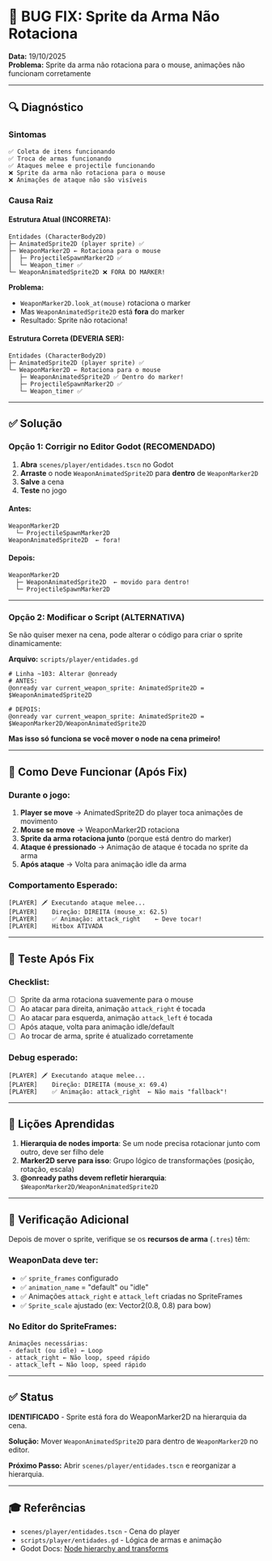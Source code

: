 # 🐛 BUG FIX: Sprite da Arma Não Rotaciona

**Data:** 19/10/2025  
**Problema:** Sprite da arma não rotaciona para o mouse, animações não funcionam corretamente

---

## 🔍 Diagnóstico

### Sintomas
```
✅ Coleta de itens funcionando
✅ Troca de armas funcionando  
✅ Ataques melee e projectile funcionando
❌ Sprite da arma não rotaciona para o mouse
❌ Animações de ataque não são visíveis
```

### Causa Raiz

#### Estrutura Atual (INCORRETA):
```
Entidades (CharacterBody2D)
├─ AnimatedSprite2D (player sprite) ✅
├─ WeaponMarker2D ← Rotaciona para o mouse
│  ├─ ProjectileSpawnMarker2D ✅
│  └─ Weapon_timer ✅
└─ WeaponAnimatedSprite2D ❌ FORA DO MARKER!
```

**Problema:** 
- `WeaponMarker2D.look_at(mouse)` rotaciona o marker
- Mas `WeaponAnimatedSprite2D` está **fora** do marker
- Resultado: Sprite não rotaciona!

#### Estrutura Correta (DEVERIA SER):
```
Entidades (CharacterBody2D)
├─ AnimatedSprite2D (player sprite) ✅
└─ WeaponMarker2D ← Rotaciona para o mouse
   ├─ WeaponAnimatedSprite2D ✅ Dentro do marker!
   ├─ ProjectileSpawnMarker2D ✅
   └─ Weapon_timer ✅
```

---

## ✅ Solução

### Opção 1: Corrigir no Editor Godot (RECOMENDADO)

1. **Abra** `scenes/player/entidades.tscn` no Godot
2. **Arraste** o node `WeaponAnimatedSprite2D` para **dentro** de `WeaponMarker2D`
3. **Salve** a cena
4. **Teste** no jogo

#### Antes:
```
WeaponMarker2D
  └─ ProjectileSpawnMarker2D
WeaponAnimatedSprite2D  ← fora!
```

#### Depois:
```
WeaponMarker2D
  ├─ WeaponAnimatedSprite2D  ← movido para dentro!
  └─ ProjectileSpawnMarker2D
```

---

### Opção 2: Modificar o Script (ALTERNATIVA)

Se não quiser mexer na cena, pode alterar o código para criar o sprite dinamicamente:

**Arquivo:** `scripts/player/entidades.gd`

```gdscript
# Linha ~103: Alterar @onready
# ANTES:
@onready var current_weapon_sprite: AnimatedSprite2D = $WeaponAnimatedSprite2D

# DEPOIS:
@onready var current_weapon_sprite: AnimatedSprite2D = $WeaponMarker2D/WeaponAnimatedSprite2D
```

**Mas isso só funciona se você mover o node na cena primeiro!**

---

## 🎯 Como Deve Funcionar (Após Fix)

### Durante o jogo:
1. **Player se move** → AnimatedSprite2D do player toca animações de movimento
2. **Mouse se move** → WeaponMarker2D rotaciona
3. **Sprite da arma rotaciona junto** (porque está dentro do marker)
4. **Ataque é pressionado** → Animação de ataque é tocada no sprite da arma
5. **Após ataque** → Volta para animação idle da arma

### Comportamento Esperado:
```
[PLAYER] 🗡️ Executando ataque melee...
[PLAYER]    Direção: DIREITA (mouse_x: 62.5)
[PLAYER]    ✅ Animação: attack_right    ← Deve tocar!
[PLAYER]    Hitbox ATIVADA
```

---

## 🧪 Teste Após Fix

### Checklist:
- [ ] Sprite da arma rotaciona suavemente para o mouse
- [ ] Ao atacar para direita, animação `attack_right` é tocada
- [ ] Ao atacar para esquerda, animação `attack_left` é tocada
- [ ] Após ataque, volta para animação idle/default
- [ ] Ao trocar de arma, sprite é atualizado corretamente

### Debug esperado:
```
[PLAYER] 🗡️ Executando ataque melee...
[PLAYER]    Direção: DIREITA (mouse_x: 69.4)
[PLAYER]    ✅ Animação: attack_right  ← Não mais "fallback"!
```

---

## 📝 Lições Aprendidas

1. **Hierarquia de nodes importa**: Se um node precisa rotacionar junto com outro, deve ser filho dele
2. **Marker2D serve para isso**: Grupo lógico de transformações (posição, rotação, escala)
3. **@onready paths devem refletir hierarquia**: `$WeaponMarker2D/WeaponAnimatedSprite2D`

---

## 🔧 Verificação Adicional

Depois de mover o sprite, verifique se os **recursos de arma** (`.tres`) têm:

### WeaponData deve ter:
- ✅ `sprite_frames` configurado
- ✅ `animation_name` = "default" ou "idle"
- ✅ Animações `attack_right` e `attack_left` criadas no SpriteFrames
- ✅ `Sprite_scale` ajustado (ex: Vector2(0.8, 0.8) para bow)

### No Editor do SpriteFrames:
```
Animações necessárias:
- default (ou idle) ← Loop
- attack_right ← Não loop, speed rápido
- attack_left ← Não loop, speed rápido
```

---

## ✅ Status

**IDENTIFICADO** - Sprite está fora do WeaponMarker2D na hierarquia da cena.

**Solução:** Mover `WeaponAnimatedSprite2D` para dentro de `WeaponMarker2D` no editor.

**Próximo Passo:** Abrir `scenes/player/entidades.tscn` e reorganizar a hierarquia.

---

## 🎓 Referências

- `scenes/player/entidades.tscn` - Cena do player
- `scripts/player/entidades.gd` - Lógica de armas e animação
- Godot Docs: [Node hierarchy and transforms](https://docs.godotengine.org/en/stable/tutorials/2d/2d_transforms.html)
